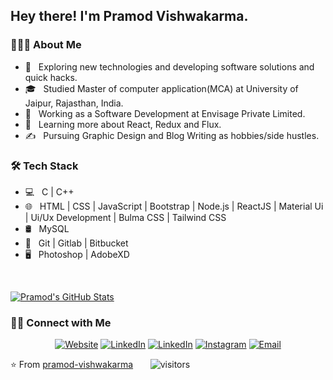 <h2> Hey there! I'm Pramod Vishwakarma.</h2>

<h3> 👨🏻‍💻 About Me </h3>

- 🤔 &nbsp; Exploring new technologies and developing software solutions and quick hacks.
- 🎓 &nbsp; Studied Master of computer application(MCA) at University of Jaipur, Rajasthan, India.
- 💼 &nbsp; Working as a Software Development at Envisage Private Limited.
- 🌱 &nbsp; Learning more about React, Redux and Flux.
- ✍️ &nbsp; Pursuing Graphic Design and Blog Writing as hobbies/side hustles.

<h3>🛠 Tech Stack</h3>

- 💻 &nbsp; C | C++
- 🌐 &nbsp; HTML | CSS | JavaScript | Bootstrap | Node.js | ReactJS | Material Ui | Ui/Ux Development | Bulma CSS | Tailwind CSS
- 🛢 &nbsp; MySQL 
- 🔧 &nbsp; Git | Gitlab | Bitbucket 
- 🖥 &nbsp; Photoshop | AdobeXD

<br/>

[![Pramod's GitHub Stats](https://github-readme-stats.vercel.app/api?username=pramod-vishwakarma&show_icons=true)](https://github.com/pramod-vishwakarma)

<h3> 🤝🏻 Connect with Me </h3>

<p align="center">
<a href="https://www.pramodvishwakarmaa.blogspot.com/"><img alt="Website" src="https://img.shields.io/badge/Website-www.pramodvishwakarmaa.blogspot.com-blue?style=flat-square&logo=google-chrome"></a>
<a href="https://www.linkedin.com/in/pramodvishwakarma/"><img alt="LinkedIn" src="https://img.shields.io/badge/LinkedIn-pramodvishwakarma-blue?style=flat-square&logo=linkedin"></a>
 <a href="https://www.twitter.com/in/PRAMODVISH1997/"><img alt="LinkedIn" src="https://img.shields.io/badge/Twitter-PRAMODVISH1997-blue?style=flat-square&logo=Twitter"></a>
<a href="https://www.instagram.com/pramodvishwakarma_/"><img alt="Instagram" src="https://img.shields.io/badge/Instagram-pramodvishwakarma_-blue?style=flat-square&logo=instagram"></a>
 <a href="mailto:pramod-vishwakarma@outlook.com"><img alt="Email" src="https://img.shields.io/badge/Email-pramodvishwakarma@outlook.com-blue?style=flat-square&logo=gmail"></a>
</p>


⭐️ From [pramod-vishwakarma](https://github.com/pramod-vishwakarma) 
&nbsp;&nbsp;&nbsp;&nbsp;&nbsp;&nbsp;![visitors](https://visitor-badge.laobi.icu/badge?page_id=pramod-vishwakarma.pramod-vishwakarma)


